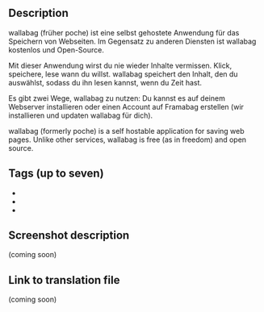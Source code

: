 ## Description
wallabag (früher poche) ist eine selbst gehostete Anwendung für das Speichern von Webseiten. Im Gegensatz zu anderen Diensten ist wallabag kostenlos und Open-Source.

Mit dieser Anwendung wirst du nie wieder Inhalte vermissen. Klick, speichere, lese wann du willst. wallabag speichert den Inhalt, den du auswählst, sodass du ihn lesen kannst, wenn du Zeit hast.

Es gibt zwei Wege, wallabag zu nutzen: Du kannst es auf deinem Webserver installieren oder einen Account auf Framabag erstellen (wir installieren und updaten wallabag für dich).

wallabag (formerly poche) is a self hostable application for saving web pages. Unlike other services, wallabag is free (as in freedom) and open source.

## Tags (up to seven)
-
-
-

## Screenshot description
(coming soon)

## Link to translation file
(coming soon)

